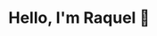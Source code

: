 # Hello, I'm Raquel 👋

<!--
**Raquel/Raquel** is a 💫 _special_ 💫 repository because its 'README.md' (this file) appears on your Github profile

I am a student neuroengineering

-🔬 I am biomedical clinical analyst
-🧠 I am currently studying neuroengineering
-->
